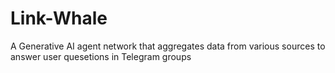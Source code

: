 # Link-Whale
A Generative AI agent network that aggregates data from various sources to answer user quesetions in Telegram groups
